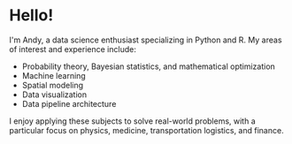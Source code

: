 # Hello!

I'm Andy, a data science enthusiast specializing in Python and R. My areas of interest and experience include:

- Probability theory, Bayesian statistics, and mathematical optimization
- Machine learning
- Spatial modeling
- Data visualization
- Data pipeline architecture

I enjoy applying these subjects to solve real-world problems, with a particular focus on physics, medicine, transportation logistics, and finance.
